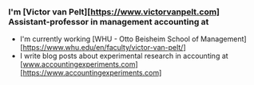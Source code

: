 ### I'm [Victor van Pelt][https://www.victorvanpelt.com] Assistant-professor in management accounting at 
- I'm currently working [WHU - Otto Beisheim School of Management][https://www.whu.edu/en/faculty/victor-van-pelt/]
- I write blog posts about experimental research in accounting at [www.accountingexperiments.com][https://www.accountingexperiments.com]